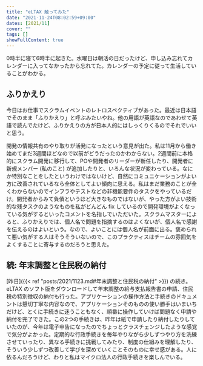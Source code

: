```yaml
---
title: "eLTAX 触ってみた"
date: "2021-11-24T08:02:59+09:00"
dates: [2021/11]
cover: ""
tags: []
showFullContent: true
---
```


0時半に寝て6時半に起きた。水曜日は朝活の日だったけど、申し込み忘れてカレンダーに入ってなかったから忘れてた。カレンダーの予定に従って生活していることがわかる。

## ふりかえり

今日はお仕事でスクラムイベントのレトロスペクティブがあった。最近は日本語でそのまま「ふりかえり」と呼ぶみたいやね。他の用語が英語なのであわせて英語で読んでたけど、ふりかえりの方が日本人的にはしっくりくるのでそれでいいと思う。

開発の情報共有のやり取りが活発になったという意見が出た。私は11月から働き始めてまだ3週間ほどなので以前がどうだったのかわからない。2週間前に本格的にスクラム開発に移行して、POや開発者のリーダーが新任したり、開発者に新規メンバー (私のこと) が追加したりと、いろんな状況が変わっている。なにか特別なことをしたというわけではないけど、自然にコミュニケーションがよい方に改善されているなら全体としてよい傾向に思える。私はまだ業務のことが全くわからないのでインフラやテストなどの非機能要件のタスクをやっているだけ。開発者からみて負債というほど大きなものではないが、やった方がよい技術的な残タスクのようなものを私がどんどん fix しているので開発環境がよくなっている気がするといったコメントを名指しでいただいた。スクラムマスターによると、ふりかえりでは、個人名で問題を指摘するのはよくないが、個人名で感謝を伝えるのはよいという。なので、よいことには個人名が前面に出る。褒められて悪い気がする人はそうそういないので、このプラクティスはチームの雰囲気をよくすることに寄与するのだろうと思えた。

## 続: 年末調整と住民税の納付

[昨日]({{< ref "posts/2021/1123.md#年末調整と住民税の納付" >}}) の続き。eLTAX のソフト版をダウンロードして年末調整の給与支払報告書の申請、住民税の特別徴収の納付も行った。アプリケーションの操作方法と手続きのドキュメントは懇切丁寧な内容なので、アプリケーションそのものの使い勝手はいまいちだけど、とくに手続きに迷うこともなく、順番に操作していけば問題なく申請や納付を完了できた。この2つの手続きは、昨年は紙で申請したり納付したりしていたのが、今年は電子申告になったのでちょっとクラスチェンジしたような感覚で気分がよかった。定期的な行政手続きを毎年やりながら少しずつやり方を洗練させていったり、異なる手続きに挑戦してみたり、制度の仕組みを理解したり、そういう少しずつ改善して学びを深めていくことそのものに幸せ感がある。人に依るんだろうけど、わりと私はマイクロ法人の行政手続きを楽しんでいる。
